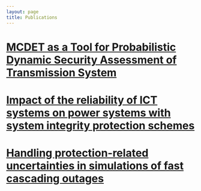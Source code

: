 ```yaml
---
layout: page
title: Publications
---
```


# [MCDET as a Tool for Probabilistic Dynamic Security Assessment of Transmission System](https://fredericsabot.github.io//publications/powertech2021)

# [Impact of the reliability of ICT systems on power systems with system integrity protection schemes](https://fredericsabot.github.io//publications/lambdamu2022)

# [Handling protection-related uncertainties in simulations of fast cascading outages](https://fredericsabot.github.io//publications/powertech2023)
